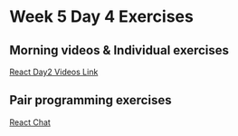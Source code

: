 # Week 5 Day 4 Exercises 

## Morning videos & Individual exercises

[React Day2 Videos Link](videos.md)



## Pair programming exercises

[React Chat](https://github.com/horizons-school-of-technology/react-chat)
